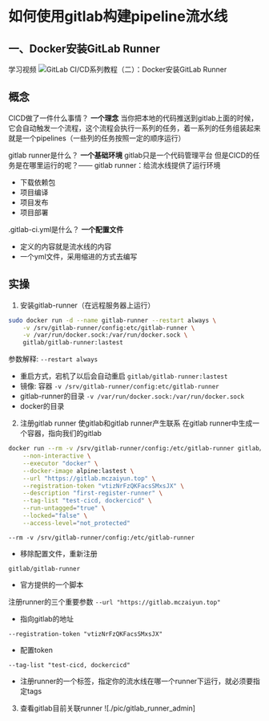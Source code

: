 # 如何使用gitlab构建pipeline流水线

## 一、Docker安装GitLab Runner

学习视频
![GitLab CI/CD系列教程（二）：Docker安装GitLab Runner](https://www.bilibili.com/video/BV185411c7bJ/?spm_id_from=333.788&vd_source=8ba6ed28327bb7cef4adc064e3b342c1)

## 概念

CICD做了一件什么事情？
**一个理念**
当你把本地的代码推送到gitlab上面的时候，它会自动触发一个流程，这个流程会执行一系列的任务，着一系列的任务组装起来就是一个pipelines（一些列的任务按照一定的顺序运行）

gitlab runner是什么？
**一个基础环境**
gitlab只是一个代码管理平台
但是CICD的任务是在哪里运行的呢？—— gitlab runner：给流水线提供了运行环境
- 下载依赖包
- 项目编译
- 项目发布
- 项目部署

.gitlab-ci.yml是什么？
**一个配置文件**
- 定义的内容就是流水线的内容
- 一个yml文件，采用缩进的方式去编写

## 实操
1.  安装gitlab-runner（在远程服务器上运行）
```bash
sudo docker run -d --name gitlab-runner --restart always \
    -v /srv/gitlab-runner/config:etc/gitlab-runner \
	-v /var/run/docker.sock:/var/run/docker.sock \
	gitlab/gitlab-runner:lastest
```
参数解释: 
`--restart always`
- 重启方式，宕机了以后会自动重启
`gitlab/gitlab-runner:lastest`
- 镜像: 容器
`-v /srv/gitlab-runner/config:etc/gitlab-runner`
- gitlab-runner的目录
`-v /var/run/docker.sock:/var/run/docker.sock`
- docker的目录

2. 注册gitlab runner
使gitlab和gitlab runner产生联系
在gitlab runner中生成一个容器，指向我们的gitlab

```bash
docker run --rm -v /srv/gitlab-runner/config:/etc/gitlab-runner gitlab/gitlab-runner register \
    --non-interactive \
    --executor "docker" \
    --docker-image alpine:lastest \
    --url "https://gitlab.mczaiyun.top" \
    --registration-token "vtizNrFzQKFacsSMxsJX" \
    --description "first-register-runner" \
    --tag-list "test-cicd, dockercicd" \
    --run-untagged="true" \
    --locked="false" \
    --access-level="not_protected"
```

`--rm -v /srv/gitlab-runner/config:/etc/gitlab-runner`
- 移除配置文件，重新注册

`gitlab/gitlab-runner`
- 官方提供的一个脚本

注册runner的三个重要参数
`--url "https://gitlab.mczaiyun.top" `
- 指向gitlab的地址

`--registration-token "vtizNrFzQKFacsSMxsJX"`
- 配置token 

`--tag-list "test-cicd, dockercicd"`
- 注册runner的一个标签，指定你的流水线在哪一个runner下运行，就必须要指定tags

3. 查看gitlab目前关联runner
![./pic/gitlab_runner_admin]

